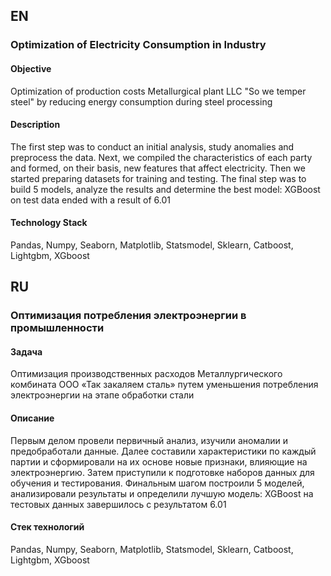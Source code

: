 ## EN 

### Optimization of Electricity Consumption in Industry

#### Objective
Optimization of production costs
Metallurgical plant LLC "So we temper steel"
by reducing energy consumption during steel processing

#### Description
The first step was to conduct an initial analysis, study anomalies and preprocess the data. 
Next, we compiled the characteristics of
each party and formed, on their basis, new features that affect electricity.
Then we started preparing datasets for training and testing.
The final step was to build 5 models, analyze the results and determine the best model:
XGBoost on test data ended with a result of 6.01

#### Technology Stack
Pandas, Numpy, Seaborn, Matplotlib, Statsmodel, Sklearn, Catboost, Lightgbm, XGboost

## RU 

### Оптимизация потребления электроэнергии в промышленности

#### Задача
Оптимизация производственных расходов 
Металлургического комбината ООО «Так закаляем сталь» 
путем уменьшения потребления электроэнергии на этапе обработки стали

#### Описание
Первым делом провели первичный анализ, изучили аномалии и предобработали данные. Далее составили характеристики по 
каждый партии и сформировали на их основе новые признаки, влияющие на электроэнергию. 
Затем приступили к подготовке наборов данных для обучения и тестирования. 
Финальным шагом построили 5 моделей, анализировали результаты и определили лучшую модель:
XGBoost на тестовых данных завершилось с результатом 6.01 

#### Стек технологий
Pandas, Numpy, Seaborn, Matplotlib, Statsmodel, Sklearn, Catboost, Lightgbm, XGboost
